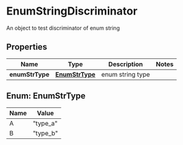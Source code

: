 

# EnumStringDiscriminator

An object to test discriminator of enum string

## Properties

| Name | Type | Description | Notes |
|------------ | ------------- | ------------- | -------------|
|**enumStrType** | [**EnumStrType**](#EnumStrType) | enum string type |  |



## Enum: EnumStrType

| Name | Value |
|---- | -----|
| A | &quot;type_a&quot; |
| B | &quot;type_b&quot; |



